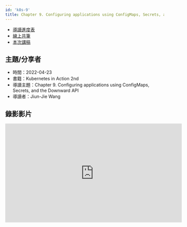 ```yaml
---
id: 'k8s-9'
title: Chapter 9. Configuring applications using ConfigMaps, Secrets, and the Downward API
---
```


- [導讀進度表](https://docs.google.com/spreadsheets/d/1xjz22UDz_vKW92dJpnGysNCtFiSCYz_wbkHD4B1EQ-0/edit#gid=420678473)
- [線上共筆](https://hackmd.io/@ncnu-opensource/linux-study-circle/)
- [本次講稿](https://hackmd.io/@ncnu-opensource/linux-study-circle/https%3A%2F%2Fhackmd.io%2F0nz-ZNq-QFixN4G-6dqJ2A%3Fview)

## 主題/分享者

- 時間：2022-04-23
- 書籍：Kubernetes in Action 2nd
- 導讀主題：Chapter 9. Configuring applications using ConfigMaps, Secrets, and the Downward API
- 導讀者：Jiun-Jie Wang

## 錄影影片

<iframe width="560" height="315" src="https://www.youtube.com/embed/AnjqgdKQcCU" title="YouTube video player" frameborder="0" allow="accelerometer; autoplay; clipboard-write; encrypted-media; gyroscope; picture-in-picture" allowfullscreen></iframe>